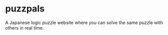 # puzzpals
A Japanese logic puzzle website where you can solve the same puzzle with others in real time.
